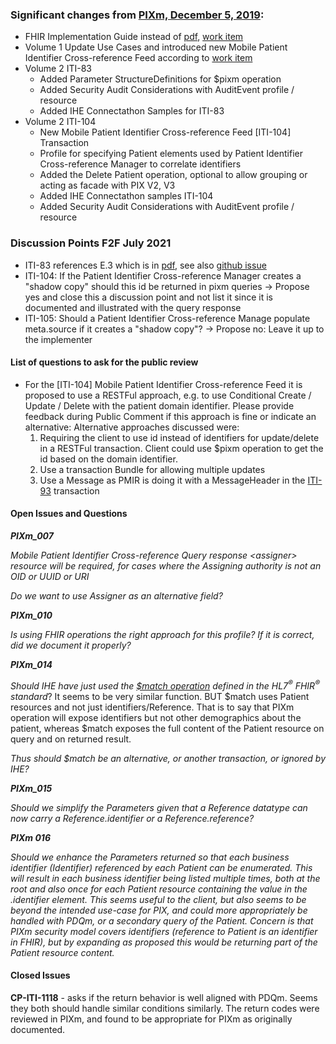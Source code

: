 <div markdown="1" class="stu-note">

### Significant changes from [PIXm, December 5, 2019](https://ihe.net/uploadedFiles/Documents/ITI/IHE_ITI_Suppl_PIXm.pdf):
- FHIR Implementation Guide instead of [pdf](https://ihe.net/uploadedFiles/Documents/ITI/IHE_ITI_Suppl_PIXm.pdf), [work item](https://github.com/IHE/IT-Infrastructure/issues/149)
- Volume 1 Update Use Cases and introduced new Mobile Patient Identifier Cross-reference Feed according to [work item](https://github.com/IHE/IT-Infrastructure/issues/147)
- Volume 2 ITI-83  
  - Added Parameter StructureDefinitions for $pixm operation
  - Added Security Audit Considerations with AuditEvent profile / resource
  - Added IHE Connectathon Samples for ITI-83
- Volume 2 ITI-104
   - New Mobile Patient Identifier Cross-reference Feed [ITI-104] Transaction
   - Profile for specifying Patient elements used by Patient Identifier Cross-reference Manager to correlate identifiers
   - Added the Delete Patient operation, optional to allow grouping or acting as facade with PIX V2, V3
   - Added IHE Connectathon samples ITI-104
   - Added Security Audit Considerations with AuditEvent profile / resource

### Discussion Points F2F July 2021
- ITI-83 references E.3 which is in [pdf](https://www.ihe.net/uploadedFiles/Documents/ITI/IHE_ITI_Suppl_Appx-Z.pdf#page=16), see also [github issue](https://github.com/IHE/publications/issues/110)
- ITI-104: If the Patient Identifier Cross-reference Manager creates a "shadow copy" should this id be returned in pixm queries -> Propose yes and close this a discussion point and not list it since it is documented and illustrated with the query response 
- ITI-105: Should a Patient Identifier Cross-reference Manage populate meta.source if it creates a "shadow copy"? -> Propose no: Leave it up to the implementer

#### List of questions to ask for the public review
- For the [ITI-104] Mobile Patient Identifier Cross-reference Feed it is proposed to use a RESTFul approach, e.g. to use Conditional Create / Update / Delete with the patient domain identifier. Please provide feedback during Public Comment if this approach is fine or indicate an alternative:
  Alternative approaches discussed were:
   1. Requiring the client to use id instead of identifiers for update/delete in a RESTFul transaction. Client could use $pixm operation to get the id based on the domain identifier. 
   2. Use a transaction Bundle for allowing multiple updates
   3. Use a Message as PMIR is doing it with a MessageHeader in the [ITI-93](https://www.ihe.net/uploadedFiles/Documents/ITI/IHE_ITI_Suppl_PMIR.pdf#page=26) transaction

#### Open Issues and Questions

***PIXm\_007***

*Mobile Patient Identifier Cross-reference Query response &lt;assigner&gt; resource will be required, for cases where the Assigning authority is not an OID or UUID or URI*

*Do we want to use Assigner as an alternative field?*

***PIXm\_010***

*Is using FHIR operations the right approach for this profile? If it is
correct, did we document it properly?*

***PIXm\_014***

*Should IHE have just used the [$match operation](http://hl7.org/fhir/R4/patient-operation-match.html) defined in the HL7<sup>®</sup> FHIR<sup>®</sup> standard*? It seems to be very similar
function. BUT $match uses Patient resources and not just
identifiers/Reference. That is to say that PIXm operation will expose
identifiers but not other demographics about the patient, whereas $match
exposes the full content of the Patient resource on query and on
returned result. 

*Thus should $match be an alternative, or another transaction, or
ignored by IHE?*

***PIXm\_015***

*Should we simplify the Parameters given that a Reference datatype can
now carry a Reference.identifier or a Reference.reference?*

***PIXm 016***

*Should we enhance the Parameters returned so that each business
identifier (Identifier) referenced by each Patient can be enumerated.
This will result in each business identifier being listed multiple
times, both at the root and also once for each Patient resource
containing the value in the .identifier element. This seems useful to
the client, but also seems to be beyond the intended use-case for PIX,
and could more appropriately be handled with PDQm, or a secondary query
of the Patient. Concern is that PIXm security model covers identifiers
(reference to Patient is an identifier in FHIR), but by expanding as
proposed this would be returning part of the Patient resource content.*

#### Closed Issues

**CP-ITI-1118** - asks if the return behavior is well aligned with PDQm.
Seems they both should handle similar conditions similarly. The return
codes were reviewed in PIXm, and found to be appropriate for PIXm as
originally documented.


</div>
